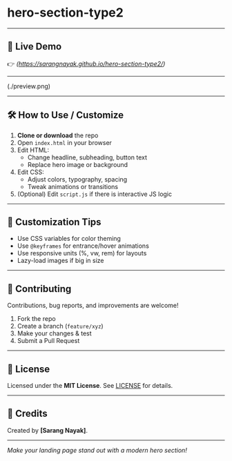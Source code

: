 # hero-section-type2
---

## 🚀 Live Demo

👉 *(https://sarangnayak.github.io/hero-section-type2/)*  

---

(./preview.png)

---

## 🛠️ How to Use / Customize

1. **Clone or download** the repo  
2. Open `index.html` in your browser  
3. Edit HTML:
   - Change headline, subheading, button text  
   - Replace hero image or background  
4. Edit CSS:
   - Adjust colors, typography, spacing  
   - Tweak animations or transitions  
5. (Optional) Edit `script.js` if there is interactive JS logic  

---

## 🎨 Customization Tips

- Use CSS variables for color theming  
- Use `@keyframes` for entrance/hover animations  
- Use responsive units (%, vw, rem) for layouts  
- Lazy-load images if big in size  

---

## 🤝 Contributing

Contributions, bug reports, and improvements are welcome!  
1. Fork the repo  
2. Create a branch (`feature/xyz`)  
3. Make your changes & test  
4. Submit a Pull Request  

---

## 📜 License

Licensed under the **MIT License**. See [LICENSE](LICENSE) for details.

---

## 🧾 Credits

Created by **[Sarang Nayak]**.

---

*Make your landing page stand out with a modern hero section!*
